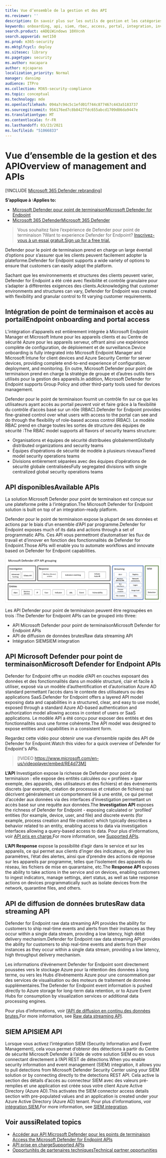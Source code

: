```yaml
---
title: Vue d’ensemble de la gestion et des API
ms.reviewer: ''
description: En savoir plus sur les outils de gestion et les catégories d’API dans Microsoft Defender ATP
keywords: onboarding, api, siem, rbac, access, portal, integration, investigation, response, entities, entity, user context, application context, streaming
search.product: eADQiWindows 10XVcnh
search.appverid: met150
ms.prod: m365-security
ms.mktglfcycl: deploy
ms.sitesec: library
ms.pagetype: security
ms.author: macapara
author: mjcaparas
localization_priority: Normal
manager: dansimp
audience: ITPro
ms.collection: M365-security-compliance
ms.topic: conceptual
ms.technology: mde
ms.openlocfilehash: 094a7c94c5c1efd01f744c877467c443a5183737
ms.sourcegitcommit: 956176ed7c8b8427fdc655abcd1709d86da9447e
ms.translationtype: MT
ms.contentlocale: fr-FR
ms.lasthandoff: 03/23/2021
ms.locfileid: "51066833"
---
```

# <a name="overview-of-management-and-apis"></a><span data-ttu-id="dcc2f-104">Vue d’ensemble de la gestion et des API</span><span class="sxs-lookup"><span data-stu-id="dcc2f-104">Overview of management and APIs</span></span> 

[!INCLUDE [Microsoft 365 Defender rebranding](../../includes/microsoft-defender.md)]

<span data-ttu-id="dcc2f-105">**S’applique à :**</span><span class="sxs-lookup"><span data-stu-id="dcc2f-105">**Applies to:**</span></span>
- [<span data-ttu-id="dcc2f-106">Microsoft Defender pour point de terminaison</span><span class="sxs-lookup"><span data-stu-id="dcc2f-106">Microsoft Defender for Endpoint</span></span>](https://go.microsoft.com/fwlink/p/?linkid=2146631)
- [<span data-ttu-id="dcc2f-107">Microsoft 365 Defender</span><span class="sxs-lookup"><span data-stu-id="dcc2f-107">Microsoft 365 Defender</span></span>](https://go.microsoft.com/fwlink/?linkid=2118804)

> <span data-ttu-id="dcc2f-108">Vous souhaitez faire l’expérience de Defender pour point de terminaison ?</span><span class="sxs-lookup"><span data-stu-id="dcc2f-108">Want to experience Defender for Endpoint?</span></span> [<span data-ttu-id="dcc2f-109">Inscrivez-vous à un essai gratuit.</span><span class="sxs-lookup"><span data-stu-id="dcc2f-109">Sign up for a free trial.</span></span>](https://www.microsoft.com/microsoft-365/windows/microsoft-defender-atp?ocid=docs-mgt-apis-abovefoldlink)


<span data-ttu-id="dcc2f-110">Defender pour le point de terminaison prend en charge un large éventail d’options pour s’assurer que les clients peuvent facilement adopter la plateforme.</span><span class="sxs-lookup"><span data-stu-id="dcc2f-110">Defender for Endpoint supports a wide variety of options to ensure that customers can easily adopt the platform.</span></span> 

<span data-ttu-id="dcc2f-111">Sachant que les environnements et structures des clients peuvent varier, Defender for Endpoint a été créé avec flexibilité et contrôle granulaire pour s’adapter à différentes exigences des clients.</span><span class="sxs-lookup"><span data-stu-id="dcc2f-111">Acknowledging that customer environments and structures can vary, Defender for Endpoint was created with flexibility and granular control to fit varying customer requirements.</span></span> 

## <a name="endpoint-onboarding-and-portal-access"></a><span data-ttu-id="dcc2f-112">Intégration de point de terminaison et accès au portail</span><span class="sxs-lookup"><span data-stu-id="dcc2f-112">Endpoint onboarding and portal access</span></span> 

<span data-ttu-id="dcc2f-113">L’intégration d’appareils est entièrement intégrée à Microsoft Endpoint Manager et Microsoft Intune pour les appareils clients et au Centre de sécurité Azure pour les appareils serveur, offrant ainsi une expérience complète de configuration, de déploiement et de surveillance.</span><span class="sxs-lookup"><span data-stu-id="dcc2f-113">Device onboarding is fully integrated into Microsoft Endpoint Manager and Microsoft Intune for client devices and Azure Security Center for server devices, providing complete end-to-end experience of configuration, deployment, and monitoring.</span></span> <span data-ttu-id="dcc2f-114">En outre, Microsoft Defender pour point de terminaison prend en charge la stratégie de groupe et d’autres outils tiers utilisés pour la gestion des appareils.</span><span class="sxs-lookup"><span data-stu-id="dcc2f-114">In addition, Microsoft Defender for Endpoint supports Group Policy and other third-party tools used for devices management.</span></span>

<span data-ttu-id="dcc2f-115">Defender pour le point de terminaison fournit un contrôle fin sur ce que les utilisateurs ayant accès au portail peuvent voir et faire grâce à la flexibilité du contrôle d’accès basé sur un rôle (RBAC).</span><span class="sxs-lookup"><span data-stu-id="dcc2f-115">Defender for Endpoint provides fine-grained control over what users with access to the portal can see and do through the flexibility of role-based access control (RBAC).</span></span> <span data-ttu-id="dcc2f-116">Le modèle RBAC prend en charge toutes les sortes de structure des équipes de sécurité :</span><span class="sxs-lookup"><span data-stu-id="dcc2f-116">The RBAC model supports all flavors of security teams structure:</span></span>
- <span data-ttu-id="dcc2f-117">Organisations et équipes de sécurité distribuées globalement</span><span class="sxs-lookup"><span data-stu-id="dcc2f-117">Globally distributed organizations and security teams</span></span>
- <span data-ttu-id="dcc2f-118">Équipes d’opérations de sécurité de modèle à plusieurs niveaux</span><span class="sxs-lookup"><span data-stu-id="dcc2f-118">Tiered model security operations teams</span></span>
- <span data-ttu-id="dcc2f-119">Divisions entièrement séparées avec des équipes d’opérations de sécurité globale centralisées</span><span class="sxs-lookup"><span data-stu-id="dcc2f-119">Fully segregated divisions with single centralized global security operations teams</span></span> 

## <a name="available-apis"></a><span data-ttu-id="dcc2f-120">API disponibles</span><span class="sxs-lookup"><span data-stu-id="dcc2f-120">Available APIs</span></span>
<span data-ttu-id="dcc2f-121">La solution Microsoft Defender pour point de terminaison est conçue sur une plateforme prête à l’intégration.</span><span class="sxs-lookup"><span data-stu-id="dcc2f-121">The Microsoft Defender for Endpoint solution is built on top of an integration-ready platform.</span></span>

<span data-ttu-id="dcc2f-122">Defender pour le point de terminaison expose la plupart de ses données et actions par le biais d’un ensemble d’API par programme.</span><span class="sxs-lookup"><span data-stu-id="dcc2f-122">Defender for Endpoint exposes much of its data and actions through a set of programmatic APIs.</span></span> <span data-ttu-id="dcc2f-123">Ces API vous permettront d’automatiser les flux de travail et d’innover en fonction des fonctionnalités de Defender for Endpoint.</span><span class="sxs-lookup"><span data-stu-id="dcc2f-123">Those APIs will enable you to automate workflows and innovate based on Defender for Endpoint capabilities.</span></span>

![Image de l’API et de l’intégration disponibles dans Microsoft Defender pour le point de terminaison](images/mdatp-apis.png)  

<span data-ttu-id="dcc2f-125">Les API Defender pour point de terminaison peuvent être regroupées en trois :</span><span class="sxs-lookup"><span data-stu-id="dcc2f-125">The Defender for Endpoint APIs can be grouped into three:</span></span>
- <span data-ttu-id="dcc2f-126">API Microsoft Defender pour point de terminaison</span><span class="sxs-lookup"><span data-stu-id="dcc2f-126">Microsoft Defender for Endpoint APIs</span></span> 
- <span data-ttu-id="dcc2f-127">API de diffusion de données brutes</span><span class="sxs-lookup"><span data-stu-id="dcc2f-127">Raw data streaming API</span></span>
- <span data-ttu-id="dcc2f-128">Intégration SIEM</span><span class="sxs-lookup"><span data-stu-id="dcc2f-128">SIEM integration</span></span>

## <a name="microsoft-defender-for-endpoint-apis"></a><span data-ttu-id="dcc2f-129">API Microsoft Defender pour point de terminaison</span><span class="sxs-lookup"><span data-stu-id="dcc2f-129">Microsoft Defender for Endpoint APIs</span></span>

<span data-ttu-id="dcc2f-130">Defender for Endpoint offre un modèle d’API en couches exposant des données et des fonctionnalités dans un modèle structuré, clair et facile à utiliser, exposé via un modèle d’authentification et d’autorisation Azure AD standard permettant l’accès dans le contexte des utilisateurs ou des applications SaaS.</span><span class="sxs-lookup"><span data-stu-id="dcc2f-130">Defender for Endpoint offers a layered API model exposing data and capabilities in a structured, clear, and easy to use model, exposed through a standard Azure  AD-based authentication and authorization model allowing access in context of users or SaaS applications.</span></span> <span data-ttu-id="dcc2f-131">Le modèle API a été conçu pour exposer des entités et des fonctionnalités sous une forme cohérente.</span><span class="sxs-lookup"><span data-stu-id="dcc2f-131">The API model was designed to expose entities and capabilities in a consistent form.</span></span> 

<span data-ttu-id="dcc2f-132">Regardez cette vidéo pour obtenir une vue d’ensemble rapide des API de Defender for Endpoint.</span><span class="sxs-lookup"><span data-stu-id="dcc2f-132">Watch this video for a quick overview of Defender for Endpoint's APIs.</span></span> 
>[!VIDEO https://www.microsoft.com/en-us/videoplayer/embed/RE4d73M]

<span data-ttu-id="dcc2f-133">**L’API** Investigation expose la richesse de Defender pour point de terminaison : elle expose des entités calculées ou « profilées » (par exemple, des appareils, des utilisateurs et des fichiers) et des événements discrets (par exemple, création de processus et création de fichiers) qui décrivent généralement un comportement lié à une entité, ce qui permet d’accéder aux données via des interfaces d’investigation permettant un accès basé sur une requête aux données.</span><span class="sxs-lookup"><span data-stu-id="dcc2f-133">The **Investigation API** exposes the richness of Defender for Endpoint - exposing calculated or 'profiled' entities (for example, device, user, and file) and discrete events (for example, process creation and file creation) which typically describes a behavior related to an entity, enabling access to data via investigation interfaces allowing a query-based access to data.</span></span> <span data-ttu-id="dcc2f-134">Pour plus d’informations, voir [API pris en charge.](exposed-apis-list.md)</span><span class="sxs-lookup"><span data-stu-id="dcc2f-134">For more information, see [Supported APIs](exposed-apis-list.md).</span></span>

<span data-ttu-id="dcc2f-135">**L’API Response** expose la possibilité d’agir dans le service et sur les appareils, ce qui permet aux clients d’inger des indicateurs, de gérer les paramètres, l’état des alertes, ainsi que d’prendre des actions de réponse sur les appareils par programme, telles que l’isolement des appareils du réseau, les fichiers de mise en quarantaine, etc.</span><span class="sxs-lookup"><span data-stu-id="dcc2f-135">The **Response API** exposes the ability to take actions in the service and on devices, enabling customers to ingest indicators, manage settings, alert status, as well as take response actions on devices programmatically such as isolate devices from the network, quarantine files, and others.</span></span> 

## <a name="raw-data-streaming-api"></a><span data-ttu-id="dcc2f-136">API de diffusion de données brutes</span><span class="sxs-lookup"><span data-stu-id="dcc2f-136">Raw data streaming API</span></span> 
<span data-ttu-id="dcc2f-137">Defender for Endpoint raw data streaming API provides the ability for customers to ship real-time events and alerts from their instances as they occur within a single data stream, providing a low latency, high débit delivery mechanism.</span><span class="sxs-lookup"><span data-stu-id="dcc2f-137">Defender for Endpoint raw data streaming API provides the ability for customers to ship real-time events and alerts from their instances as they occur within a single data stream, providing a low latency, high throughput delivery mechanism.</span></span>

<span data-ttu-id="dcc2f-138">Les informations d’événement Defender for Endpoint sont directement poussées vers le stockage Azure pour la rétention des données à long terme, ou vers les Hubs d’événements Azure pour une consommation par des services de visualisation ou des moteurs de traitement de données supplémentaires.</span><span class="sxs-lookup"><span data-stu-id="dcc2f-138">The Defender for Endpoint event information is pushed directly to Azure storage for long-term data retention, or to Azure Event Hubs for consumption by visualization services or additional data processing engines.</span></span> 

<span data-ttu-id="dcc2f-139">Pour plus d’informations, voir [l’API de diffusion en continu des données brutes.](raw-data-export.md)</span><span class="sxs-lookup"><span data-stu-id="dcc2f-139">For more information, see [Raw data streaming API](raw-data-export.md).</span></span>


## <a name="siem-api"></a><span data-ttu-id="dcc2f-140">SIEM API</span><span class="sxs-lookup"><span data-stu-id="dcc2f-140">SIEM API</span></span>
<span data-ttu-id="dcc2f-141">Lorsque vous activez l’intégration SIEM (Security Information and Event Management), cela vous permet d’obtenir des détections à partir du Centre de sécurité Microsoft Defender à l’aide de votre solution SIEM ou en vous connectant directement à l’API REST de détections.</span><span class="sxs-lookup"><span data-stu-id="dcc2f-141">When you enable security information and event management (SIEM) integration, it allows you to pull detections from Microsoft Defender Security Center using your SIEM solution or by connecting directly to the detections REST API.</span></span> <span data-ttu-id="dcc2f-142">Cela active la section des détails d’accès au connecteur SIEM avec des valeurs pré-remplies et une application est créée sous votre client Azure Active Directory (Azure AD).</span><span class="sxs-lookup"><span data-stu-id="dcc2f-142">This activates the SIEM connector access details section with pre-populated values and an application is created under your Azure Active Directory (Azure AD) tenant.</span></span> <span data-ttu-id="dcc2f-143">Pour plus d’informations, voir [intégration SIEM.](enable-siem-integration.md)</span><span class="sxs-lookup"><span data-stu-id="dcc2f-143">For more information, see [SIEM integration](enable-siem-integration.md).</span></span>

## <a name="related-topics"></a><span data-ttu-id="dcc2f-144">Voir aussi</span><span class="sxs-lookup"><span data-stu-id="dcc2f-144">Related topics</span></span>
- [<span data-ttu-id="dcc2f-145">Accéder aux API Microsoft Defender pour les points de terminaison </span><span class="sxs-lookup"><span data-stu-id="dcc2f-145">Access the Microsoft Defender for Endpoint APIs </span></span>](apis-intro.md)
- [<span data-ttu-id="dcc2f-146">API prise en charge</span><span class="sxs-lookup"><span data-stu-id="dcc2f-146">Supported APIs</span></span>](exposed-apis-list.md)
- [<span data-ttu-id="dcc2f-147">Opportunités de partenaires techniques</span><span class="sxs-lookup"><span data-stu-id="dcc2f-147">Technical partner opportunities</span></span>](partner-integration.md)

